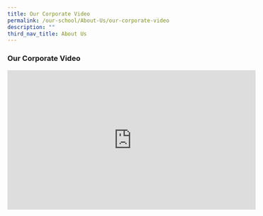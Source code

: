 ```yaml
---
title: Our Corporate Video
permalink: /our-school/About-Us/our-corporate-video
description: ""
third_nav_title: About Us
---
```

### Our Corporate Video

<iframe width="560" height="315" src="https://www.youtube.com/embed/nuXEQFL8dbQ" title="YouTube video player" frameborder="0" allow="accelerometer; autoplay; clipboard-write; encrypted-media; gyroscope; picture-in-picture" allowfullscreen></iframe>